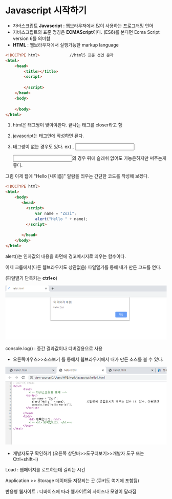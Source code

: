 # Javascript 시작하기

- 자바스크립트 **Javascript** : 웹브라우저에서 많이 사용하는 프로그래밍 언어
- 자바스크립트의 표준 명칭은 **ECMAScript**이다. (ES6)를 본다면 Ecma Script version 6를 의미함
- **HTML** : 웹브라우저에서 실행가능한 markup language

```html
<!DOCTYPE html>				//html5 표준 선언 문자
<html>
    <head>
        <title></title>
        <script>
            
        </script>
    </head>
    <body>
        
    </body>
</html>
```

1. html은 태그쌍이 맞아야한다. 끝나는 태그를 closer라고 함

2. javascript는 <script>  </script>태그안에 작성하면 된다.

3. 태그쌍이 없는 경우도 있다. ex) <img />, <input />

   <input>의 경우 뒤에 슬래쉬 없어도 가능은하지만 써주는게 좋다.



그럼 이제 웹에 "Hello [내이름]"  알람을 띄우는 간단한 코드를 작성해 보겠다.

```html
<!DOCTYPE html>
<html>
    <body>
       <head>
         <script>
             var name = "Zozi";
             alert("Hello " + name); 
         </script>

       </head>
    </body>
</html>
```

alert()는 인자값의 내용을 화면에 경고메시지로 띄우는 함수이다.

이제 크롬에서(다른 웹브라우저도 상관없음) 파일열기를 통해 내가 만든 코드를 연다. 

(파일열기 단축키는 **ctrl+o**)

![](./pic/간단알람코드.png)

console.log() : 중간 결과값이나 디버깅용으로 사용

- 오른쪽마우스>>소스보기 를 통해서 웹브라우저에서 내가 만든 소스를 볼 수 있다.

![](./pic/소스코드보기.png)

- 개발자도구 확인하기 (오른쪽 상단바>>도구더보기>>개발자 도구 또는 Ctrl+shift+i)

Load : 웹페이지를 로드하는데 걸리는 시간

Application >> Storage 데이터들 저장되는 곳 (쿠키도 여기에 포함됨)

반응형 웹사이트 : 디바이스에 따라 웹사이트의 사이즈나 모양이 달라짐